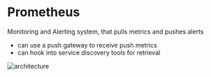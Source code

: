 # Prometheus
Monitoring and Alerting system, that pulls metrics and pushes alerts
- can use a push gateway to receive push metrics
- can hook into service discovery tools for retrieval

![architecture](https://prometheus.io/assets/architecture.svg)
